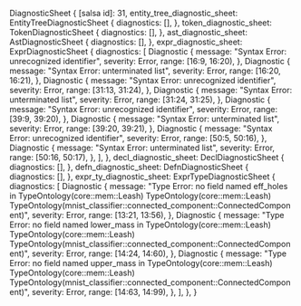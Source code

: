 DiagnosticSheet {
    [salsa id]: 31,
    entity_tree_diagnostic_sheet: EntityTreeDiagnosticSheet {
        diagnostics: [],
    },
    token_diagnostic_sheet: TokenDiagnosticSheet {
        diagnostics: [],
    },
    ast_diagnostic_sheet: AstDiagnosticSheet {
        diagnostics: [],
    },
    expr_diagnostic_sheet: ExprDiagnosticSheet {
        diagnostics: [
            Diagnostic {
                message: "Syntax Error: unrecognized identifier",
                severity: Error,
                range: [16:9, 16:20),
            },
            Diagnostic {
                message: "Syntax Error: unterminated list",
                severity: Error,
                range: [16:20, 16:21),
            },
            Diagnostic {
                message: "Syntax Error: unrecognized identifier",
                severity: Error,
                range: [31:13, 31:24),
            },
            Diagnostic {
                message: "Syntax Error: unterminated list",
                severity: Error,
                range: [31:24, 31:25),
            },
            Diagnostic {
                message: "Syntax Error: unrecognized identifier",
                severity: Error,
                range: [39:9, 39:20),
            },
            Diagnostic {
                message: "Syntax Error: unterminated list",
                severity: Error,
                range: [39:20, 39:21),
            },
            Diagnostic {
                message: "Syntax Error: unrecognized identifier",
                severity: Error,
                range: [50:5, 50:16),
            },
            Diagnostic {
                message: "Syntax Error: unterminated list",
                severity: Error,
                range: [50:16, 50:17),
            },
        ],
    },
    decl_diagnostic_sheet: DeclDiagnosticSheet {
        diagnostics: [],
    },
    defn_diagnostic_sheet: DefnDiagnosticSheet {
        diagnostics: [],
    },
    expr_ty_diagnostic_sheet: ExprTypeDiagnosticSheet {
        diagnostics: [
            Diagnostic {
                message: "Type Error: no field named eff_holes in TypeOntology(core::mem::Leash) TypeOntology(core::mem::Leash) TypeOntology(mnist_classifier::connected_component::ConnectedComponent)",
                severity: Error,
                range: [13:21, 13:56),
            },
            Diagnostic {
                message: "Type Error: no field named lower_mass in TypeOntology(core::mem::Leash) TypeOntology(core::mem::Leash) TypeOntology(mnist_classifier::connected_component::ConnectedComponent)",
                severity: Error,
                range: [14:24, 14:60),
            },
            Diagnostic {
                message: "Type Error: no field named upper_mass in TypeOntology(core::mem::Leash) TypeOntology(core::mem::Leash) TypeOntology(mnist_classifier::connected_component::ConnectedComponent)",
                severity: Error,
                range: [14:63, 14:99),
            },
        ],
    },
}
